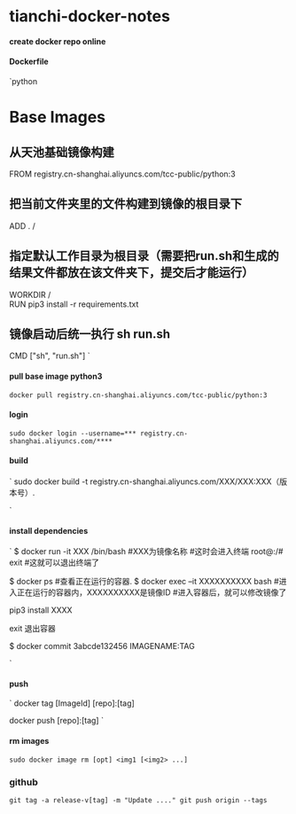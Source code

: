 # tianchi-docker-notes

#### create docker repo online


#### Dockerfile
`python
# Base Images  
## 从天池基础镜像构建  
FROM registry.cn-shanghai.aliyuncs.com/tcc-public/python:3  
  
## 把当前文件夹里的文件构建到镜像的根目录下  
ADD . /  
  
## 指定默认工作目录为根目录（需要把run.sh和生成的结果文件都放在该文件夹下，提交后才能运行）  
WORKDIR /  
RUN pip3 install -r requirements.txt
## 镜像启动后统一执行 sh run.sh  
CMD ["sh", "run.sh"]
`


#### pull base image python3

`
docker pull registry.cn-shanghai.aliyuncs.com/tcc-public/python:3
`

#### login
`
sudo docker login --username=*** registry.cn-shanghai.aliyuncs.com/****
`
#### build 
`
sudo docker build -t registry.cn-shanghai.aliyuncs.com/XXX/XXX:XXX（版本号）.

`
#### install dependencies
`
$ docker run -it XXX /bin/bash #XXX为镜像名称 #这时会进入终端 
root@:/# exit #这就可以退出终端了 


$ docker ps #查看正在运行的容器. 
$ docker exec –it XXXXXXXXXX bash #进入正在运行的容器内，XXXXXXXXXX是镜像ID #进入容器后，就可以修改镜像了

pip3 install XXXX 

exit 退出容器 

$ docker commit 3abcde132456 IMAGENAME:TAG

`

#### push
`
docker tag [ImageId] [repo]:[tag]

docker push [repo]:[tag]
`


#### rm images
`
sudo docker image rm [opt] <img1 [<img2> ...]
`



### github
`
git tag -a release-v[tag] -m "Update ...."
git push origin --tags
`


